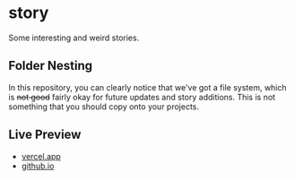 # story
Some interesting and weird stories.

## Folder Nesting
In this repository, you can clearly notice that we've got a file system, which is ~~not good~~ fairly okay for future updates and story additions. This is not something that you should copy onto your projects.

## Live Preview
- [vercel.app](https://acerotype.vercel.app/)
- [github.io](https://ppzh0.github.io/story)

